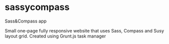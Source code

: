 # sassycompass
Sass&amp;Compass app

Small one-page fully responsive website that uses Sass, Compass and Susy layout grid.
Created using Grunt.js task manager
